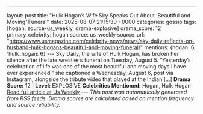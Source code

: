 ---
layout: post
title: "Hulk Hogan’s Wife Sky Speaks Out About ‘Beautiful and Moving’ Funeral"
date: 2025-08-07 21:15:30 +0000
categories: gossip
tags: [hogan, source-us_weekly, drama-explosive]
drama_score: 12
primary_celebrity: hogan
source: us_weekly
source_url: "https://www.usmagazine.com/celebrity-news/news/sky-daily-reflects-on-husband-hulk-hogans-beautiful-and-moving-funeral/"
mentions: {hogan: 6, 'hulk_hogan: 6} --- Sky Daily, the wife of Hulk Hogan, has broken her silence after the late wrestler’s funeral on Tuesday, August 5. “Yesterday’s celebration of life was one of the most beautiful and moving days I have ever experienced,” she captioned a Wednesday, August 6, post via Instagram, alongside the tribute video that played at the Indian […] **Drama Score:** 12 | **Level:** EXPLOSIVE **Celebrities Mentioned:** Hogan, Hulk Hogan [Read full article at Us Weekly](https://www.usmagazine.com/celebrity-news/news/sky-daily-reflects-on-husband-hulk-hogans-beautiful-and-moving-funeral/) --- *This post was automatically generated from RSS feeds. Drama scores are calculated based on mention frequency and source reliability.*